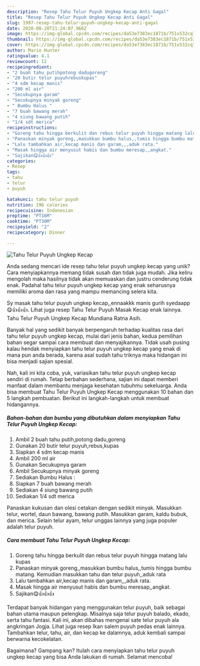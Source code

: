 ```yaml
---
description: "Resep Tahu Telur Puyuh Ungkep Kecap Anti Gagal"
title: "Resep Tahu Telur Puyuh Ungkep Kecap Anti Gagal"
slug: 1997-resep-tahu-telur-puyuh-ungkep-kecap-anti-gagal
date: 2020-08-20T21:24:07.966Z
image: https://img-global.cpcdn.com/recipes/da53e7383ec1871b/751x532cq70/tahu-telur-puyuh-ungkep-kecap-foto-resep-utama.jpg
thumbnail: https://img-global.cpcdn.com/recipes/da53e7383ec1871b/751x532cq70/tahu-telur-puyuh-ungkep-kecap-foto-resep-utama.jpg
cover: https://img-global.cpcdn.com/recipes/da53e7383ec1871b/751x532cq70/tahu-telur-puyuh-ungkep-kecap-foto-resep-utama.jpg
author: Mario Hunter
ratingvalue: 4.1
reviewcount: 12
recipeingredient:
- "2 buah tahu putihpotong dadugoreng"
- "20 butir telur puyuhrebuskupas"
- "4 sdm kecap manis"
- "200 ml air"
- "Secukupnya garam"
- "Secukupnya minyak goreng"
- " Bumbu Halus "
- "7 buah bawang merah"
- "4 siung bawang putih"
- "1/4 sdt merica"
recipeinstructions:
- "Goreng tahu hingga berkulit dan rebus telur puyuh hingga matang lalu kupas"
- "Panaskan minyak goreng,,masukkan bumbu halus,,tumis hingga bumbu matang. Kemudian masukkan tahu dan telur puyuh,,aduk rata"
- "Lalu tambahkan air,kecap manis dan garam,,,aduk rata."
- "Masak hingga air menyusut habis dan bumbu meresap,,angkat."
- "Sajikan😋👍👍👍"
categories:
- Resep
tags:
- tahu
- telur
- puyuh

katakunci: tahu telur puyuh 
nutrition: 196 calories
recipecuisine: Indonesian
preptime: "PT16M"
cooktime: "PT30M"
recipeyield: "2"
recipecategory: Dinner

---
```



![Tahu Telur Puyuh Ungkep Kecap](https://img-global.cpcdn.com/recipes/da53e7383ec1871b/751x532cq70/tahu-telur-puyuh-ungkep-kecap-foto-resep-utama.jpg)

Anda sedang mencari ide resep tahu telur puyuh ungkep kecap yang unik? Cara menyiapkannya memang tidak susah dan tidak juga mudah. Jika keliru mengolah maka hasilnya tidak akan memuaskan dan justru cenderung tidak enak. Padahal tahu telur puyuh ungkep kecap yang enak seharusnya memiliki aroma dan rasa yang mampu memancing selera kita.

Sy masak tahu telur puyuh ungkep kecap,,ennaakkk manis gurih syedaapp😋👍👍👍. Lihat juga resep Tahu Telur Puyuh Masak Kecap enak lainnya. Tahu Telur Puyuh Ungkep Kecap Mundiana Ratna Asih.

Banyak hal yang sedikit banyak berpengaruh terhadap kualitas rasa dari tahu telur puyuh ungkep kecap, mulai dari jenis bahan, kedua pemilihan bahan segar sampai cara membuat dan menyajikannya. Tidak usah pusing kalau hendak menyiapkan tahu telur puyuh ungkep kecap yang enak di mana pun anda berada, karena asal sudah tahu triknya maka hidangan ini bisa menjadi sajian spesial.


Nah, kali ini kita coba, yuk, variasikan tahu telur puyuh ungkep kecap sendiri di rumah. Tetap berbahan sederhana, sajian ini dapat memberi manfaat dalam membantu menjaga kesehatan tubuhmu sekeluarga. Anda bisa membuat Tahu Telur Puyuh Ungkep Kecap menggunakan 10 bahan dan 5 langkah pembuatan. Berikut ini langkah-langkah untuk membuat hidangannya.

<!--inarticleads1-->

##### Bahan-bahan dan bumbu yang dibutuhkan dalam menyiapkan Tahu Telur Puyuh Ungkep Kecap:

1. Ambil 2 buah tahu putih,potong dadu,goreng
1. Gunakan 20 butir telur puyuh,rebus,kupas
1. Siapkan 4 sdm kecap manis
1. Ambil 200 ml air
1. Gunakan Secukupnya garam
1. Ambil Secukupnya minyak goreng
1. Sediakan  Bumbu Halus :
1. Siapkan 7 buah bawang merah
1. Sediakan 4 siung bawang putih
1. Sediakan 1/4 sdt merica


Panaskan kukusan dan olesi cetakan dengan sedikit minyak. Masukkan telur, wortel, daun bawang, bawang putih. Masukkan garam, kaldu bubuk, dan merica. Selain telur ayam, telur unggas lainnya yang juga populer adalah telur puyuh. 

<!--inarticleads2-->

##### Cara membuat Tahu Telur Puyuh Ungkep Kecap:

1. Goreng tahu hingga berkulit dan rebus telur puyuh hingga matang lalu kupas
1. Panaskan minyak goreng,,masukkan bumbu halus,,tumis hingga bumbu matang. Kemudian masukkan tahu dan telur puyuh,,aduk rata
1. Lalu tambahkan air,kecap manis dan garam,,,aduk rata.
1. Masak hingga air menyusut habis dan bumbu meresap,,angkat.
1. Sajikan😋👍👍👍


Terdapat banyak hidangan yang menggunakan telur puyuh, baik sebagai bahan utama maupun pelengkap. Misalnya saja telur puyuh balado, ekado, serta tahu fantasi. Kali ini, akan dibahas mengenai sate telur puyuh ala angkringan Jogja. Lihat juga resep Ikan salem puyuh pedas enak lainnya. Tambahkan telur, tahu, air, dan kecap ke dalamnya, aduk kembali sampai berwarna kecokelatan. 

Bagaimana? Gampang kan? Itulah cara menyiapkan tahu telur puyuh ungkep kecap yang bisa Anda lakukan di rumah. Selamat mencoba!
